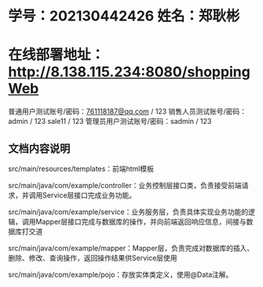 # 学号：202130442426     姓名：郑耿彬
# 在线部署地址：http://8.138.115.234:8080/shoppingWeb
普通用户测试账号/密码：761118187@qq.com / 123
销售人员测试账号/密码：admin / 123
                     sale11 / 123
管理员用户测试账号/密码：sadmin / 123

## 文档内容说明
src/main/resources/templates：前端html模板

src/main/java/com/example/controller：业务控制层接口类，负责接受前端请求，并调用Service层接口完成业务功能。

src/main/java/com/example/service：业务服务层，负责具体实现业务功能的逻辑，调用Mapper层接口完成与数据库的操作，并向前端返回响应信息，间接与数据库打交道

src/main/java/com/example/mapper：Mapper层，负责完成对数据库的插入、删除、修改、查询操作，返回操作结果供Service层使用

src/main/java/com/example/pojo：存放实体类定义，使用@Data注解。

